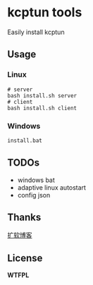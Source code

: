 # kcptun tools
Easily install kcptun

## Usage

### Linux
```shell
# server
bash install.sh server
# client
bash install.sh client
```

### Windows
```bat
install.bat
```

## TODOs
* windows bat
* adaptive linux autostart 
* config json

## Thanks
[扩软博客](https://blog.kuoruan.com/102.html)

## License

**WTFPL**
